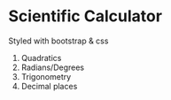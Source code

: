 # Scientific Calculator
Styled with bootstrap & css

1. Quadratics
2. Radians/Degrees
3. Trigonometry
4. Decimal places